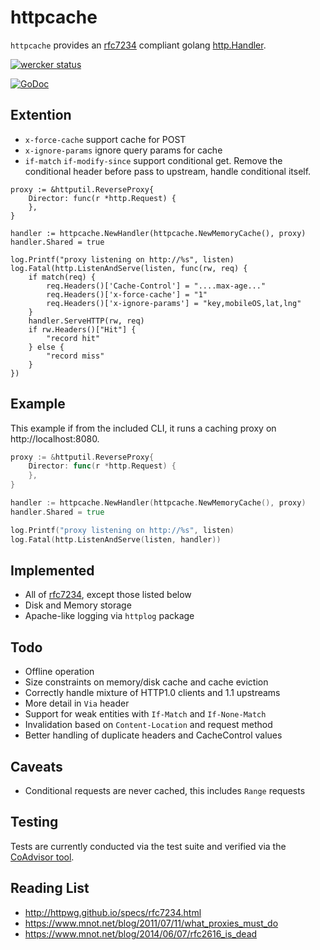 
# httpcache

`httpcache` provides an [rfc7234][] compliant golang [http.Handler](http://golang.org/pkg/net/http/#Handler).

[![wercker status](https://app.wercker.com/status/a76986990d27e72ea656bb37bb93f59f/m "wercker status")](https://app.wercker.com/project/bykey/a76986990d27e72ea656bb37bb93f59f)

[![GoDoc](https://godoc.org/github.com/lox/httpcache?status.svg)](https://godoc.org/github.com/lox/httpcache)

## Extention
- `x-force-cache`  support cache for POST
- `x-ignore-params`  ignore query params for cache
- `if-match` `if-modify-since` support conditional get. Remove the conditional header before pass to upstream, handle conditional itself.

```
proxy := &httputil.ReverseProxy{
    Director: func(r *http.Request) {
    },
}

handler := httpcache.NewHandler(httpcache.NewMemoryCache(), proxy)
handler.Shared = true

log.Printf("proxy listening on http://%s", listen)
log.Fatal(http.ListenAndServe(listen, func(rw, req) {
    if match(req) {
        req.Headers()['Cache-Control'] = "....max-age..."
        req.Headers()['x-force-cache'] = "1"
        req.Headers()['x-ignore-params'] = "key,mobileOS,lat,lng"
    }
    handler.ServeHTTP(rw, req)
    if rw.Headers()["Hit"] {
        "record hit"
    } else {
        "record miss"
    }
})
```

## Example

This example if from the included CLI, it runs a caching proxy on http://localhost:8080.

```go
proxy := &httputil.ReverseProxy{
    Director: func(r *http.Request) {
    },
}

handler := httpcache.NewHandler(httpcache.NewMemoryCache(), proxy)
handler.Shared = true

log.Printf("proxy listening on http://%s", listen)
log.Fatal(http.ListenAndServe(listen, handler))
```

## Implemented

- All of [rfc7234][], except those listed below
- Disk and Memory storage
- Apache-like logging via `httplog` package

## Todo

- Offline operation
- Size constraints on memory/disk cache and cache eviction 
- Correctly handle mixture of HTTP1.0 clients and 1.1 upstreams
- More detail in `Via` header
- Support for weak entities with `If-Match` and `If-None-Match`
- Invalidation based on `Content-Location` and request method
- Better handling of duplicate headers and CacheControl values

## Caveats

- Conditional requests are never cached, this includes `Range` requests

## Testing

Tests are currently conducted via the test suite and verified via the [CoAdvisor tool](http://coad.measurement-factory.com/).

## Reading List

- http://httpwg.github.io/specs/rfc7234.html
- https://www.mnot.net/blog/2011/07/11/what_proxies_must_do
- https://www.mnot.net/blog/2014/06/07/rfc2616_is_dead

[rfc7234]: http://httpwg.github.io/specs/rfc7234.html
